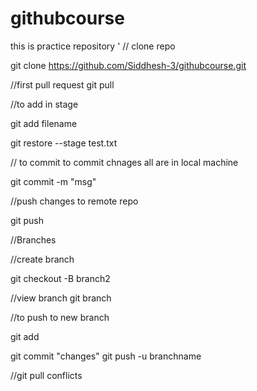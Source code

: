 # githubcourse
this is practice repository
'
// clone repo

git clone https://github.com/Siddhesh-3/githubcourse.git

//first pull request
 git pull

 //to add in stage

 git add filename

git restore --stage test.txt

// to commit to commit chnages all are in local machine

git commit -m "msg"

//push changes to remote repo

git push

//Branches

//create branch

git checkout -B  branch2

//view branch
 git branch

 //to push to new branch

 git add
 
 git commit "changes"
 git push -u branchname


 //git pull conflicts
